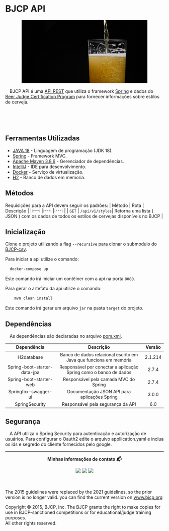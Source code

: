 # BJCP API
<p align="center">
<img src="https://github.com/andersonhsporto/bjcp-api/blob/master/img/beer.jpg" style="width:400px;height:200px; alt="Taygeta Star"/><br>
</p>

&emsp;BJCP API é uma [API REST](https://www.redhat.com/pt-br/topics/api/what-is-a-rest-api)
que utiliza o framework
[Spring](https://spring.io/projects/spring-boot) e dados
do [Beer Judge Certification Program](https://github.com/andersonhsporto/BJCP-csv)
para fornecer informações sobre estilos de cerveja.

</br>
</br>
</br>

## Ferramentas Utilizadas

* [JAVA 18](https://www.java.com/pt-BR/) - Linguagem de programação (JDK 18).
* [Spring](https://spring.io/projects/spring-boot) - Framework MVC.
* [Apache Maven 3.8.6](https://maven.apache.org/) - Gerenciador de dependências.
* [IntelliJ](https://www.jetbrains.com/idea/) - IDE para desenvolvimento.
* [Docker](https://www.docker.com/) - Serviço de virtualização.
* [H2](https://www.h2database.com/html/main.html) - Banco de dados em memoria.

## Métodos

Requisições para a API devem seguir os padrões:
| Método | Rota | Descrição |
|:---:    |:---: |:---:      |
| `GET`              | `/api/v1/styles`| Retorna uma lista ( JSON ) com os dados de todos os estilos de cervejas disponíveis no BJCP |

## Inicialização

Clone o projeto utilizando a flag ```--recursive``` para clonar o submodulo do [BJCP-csv](https://github.com/andersonhsporto/BJCP-csv).


Para iniciar a api utilize o comando:

```sh
  docker-compose up
```

Este comando irá iniciar um contêiner com a api na porta `8080`.

Para gerar o artefato da api utilize o comando:

```sh
    mvn clean install
```

Este comando irá gerar um arquivo `jar` na pasta `target` do projeto.

## Dependências

&emsp;As dependências são declaradas no
arquivo [pom.xml](https://github.com/andersonhsporto/BJCP-api/blob/master/pom.xml).

| Dependência                     | Descrição                                                          | Versão  |
| :----------------------------:  | :---------------------------------------------------------------: |:-------:|
| H2database                      | Banco de dados relacional escrito em Java que funciona em memória | 2.1.214 |
| Spring-boot-starter-data-jpa    | Responsável por conectar a aplicação Spring como o banco de dados |  2.7.4  |
| Spring-boot-starter-web         | Responsável pela camada MVC do Spring                             |  2.7.4  |
| Springfox-swagger-ui            | Documentação JSON API para aplicações Spring                      |  3.0.0  |
| SpringSecurity                  | Responsável pela segurança da API                                 |   6.0   |

## Segurança

&emsp;A API utiliza o Spring Security para autenticação e autorização de usuários.
Para configurar o Oauth2 edite o arquivo appllication.yaml e inclua os ids e segredo do cliente fornecidos pelo google.
</br>

***

<p align=center> <b>Minhas informações de contato 📬</b></p>
<p align=center>
<a href="https://github.com/andersonhsporto" target="_blank"><img src="https://img.shields.io/badge/Github-181717?logo=Github&logoColor=white"/></a>  
<a href="mailto:anderson.higo2@gmail.com" target="_blank"><img src="https://img.shields.io/badge/Gmail-EA4335?logo=Gmail&logoColor=white"/></a>
<a href= "https://www.linkedin.com/in/andersonhsporto/"target="_blank"><img src="https://img.shields.io/badge/linkedin-%230077B5.svg?logo=linkedin&logoColor=white"/></a>

</br>
</br>
</br>

The 2015 guidelines were replaced by the 2021 guidelines, so the prior version is no longer valid. you can find the current version on www.bjcp.org

Copyright © 2015, BJCP, Inc.
The BJCP grants the right to make copies for use
in BJCP-sanctioned competitions or for educational/judge training purposes.  
All other rights reserved.




